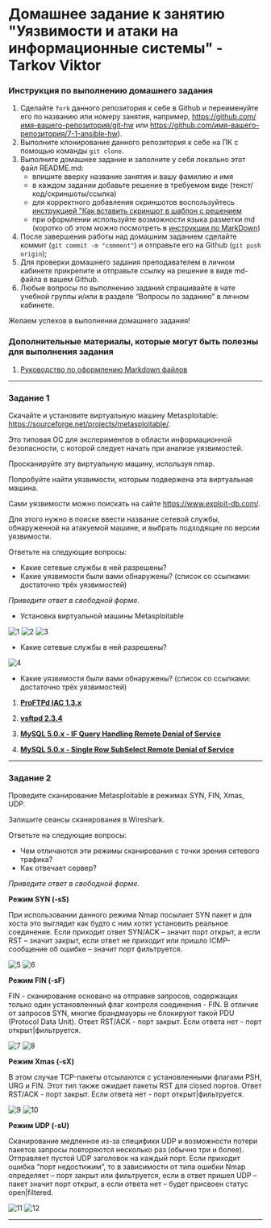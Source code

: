 # Домашнее задание к занятию "Уязвимости и атаки на информационные системы" - Tarkov Viktor


### Инструкция по выполнению домашнего задания

   1. Сделайте `fork` данного репозитория к себе в Github и переименуйте его по названию или номеру занятия, например, https://github.com/имя-вашего-репозитория/git-hw или  https://github.com/имя-вашего-репозитория/7-1-ansible-hw).
   2. Выполните клонирование данного репозитория к себе на ПК с помощью команды `git clone`.
   3. Выполните домашнее задание и заполните у себя локально этот файл README.md:
      - впишите вверху название занятия и вашу фамилию и имя
      - в каждом задании добавьте решение в требуемом виде (текст/код/скриншоты/ссылка)
      - для корректного добавления скриншотов воспользуйтесь [инструкцией "Как вставить скриншот в шаблон с решением](https://github.com/netology-code/sys-pattern-homework/blob/main/screen-instruction.md)
      - при оформлении используйте возможности языка разметки md (коротко об этом можно посмотреть в [инструкции  по MarkDown](https://github.com/netology-code/sys-pattern-homework/blob/main/md-instruction.md))
   4. После завершения работы над домашним заданием сделайте коммит (`git commit -m "comment"`) и отправьте его на Github (`git push origin`);
   5. Для проверки домашнего задания преподавателем в личном кабинете прикрепите и отправьте ссылку на решение в виде md-файла в вашем Github.
   6. Любые вопросы по выполнению заданий спрашивайте в чате учебной группы и/или в разделе “Вопросы по заданию” в личном кабинете.
   
Желаем успехов в выполнении домашнего задания!
   
### Дополнительные материалы, которые могут быть полезны для выполнения задания

1. [Руководство по оформлению Markdown файлов](https://gist.github.com/Jekins/2bf2d0638163f1294637#Code)

---

### Задание 1

Скачайте и установите виртуальную машину Metasploitable: https://sourceforge.net/projects/metasploitable/.

Это типовая ОС для экспериментов в области информационной безопасности, с которой следует начать при анализе уязвимостей.

Просканируйте эту виртуальную машину, используя nmap.

Попробуйте найти уязвимости, которым подвержена эта виртуальная машина.

Сами уязвимости можно поискать на сайте https://www.exploit-db.com/.

Для этого нужно в поиске ввести название сетевой службы, обнаруженной на атакуемой машине, и выбрать подходящие по версии уязвимости.

Ответьте на следующие вопросы:

   - Какие сетевые службы в ней разрешены?
   - Какие уязвимости были вами обнаружены? (список со ссылками: достаточно трёх уязвимостей)

*Приведите ответ в свободной форме.*

   - Установка виртуальной машины Metasploitable

![1](img/1.png)
![2](img/2.png)
![3](img/3.png)

   - Какие сетевые службы в ней разрешены?

![4](img/4.png)

   - Какие уязвимости были вами обнаружены? (список со ссылками: достаточно трёх уязвимостей)

1. **[ProFTPd IAC 1.3.x](https://www.exploit-db.com/exploits/15449)**

2. **[vsftpd 2.3.4](https://www.exploit-db.com/exploits/49757)**

3. **[MySQL 5.0.x - IF Query Handling Remote Denial of Service](https://www.exploit-db.com/exploits/30020)**

4. **[MySQL 5.0.x - Single Row SubSelect Remote Denial of Service](https://www.exploit-db.com/exploits/29724)**

---

### Задание 2

Проведите сканирование Metasploitable в режимах SYN, FIN, Xmas, UDP.

Запишите сеансы сканирования в Wireshark.

Ответьте на следующие вопросы:

   - Чем отличаются эти режимы сканирования с точки зрения сетевого трафика?
   - Как отвечает сервер?

*Приведите ответ в свободной форме.*

**Режим SYN (-sS)**

При использовании данного режима Nmap посылает SYN пакет и для хоста это выглядит как будто с ним хотят установить реальное соединение. Если приходит ответ SYN/ACK – значит порт открыт, а если RST – значит закрыт, если ответ не приходит или пришло ICMP-сообщение об ошибке – значит порт фильтруется.

![5](img/5.png)
![6](img/6.png)

**Режим FIN (-sF)**

FIN - сканирование основано на отправке запросов, содержащих только один установленный флаг контроля соединения - FIN. В отличие от запросов SYN, многие брандмауэры не блокируют такой PDU (Protocol Data Unit). Ответ RST/ACK - порт закрыт. Если ответа нет - порт открыт|фильтруется. 

![7](img/7.png)
![8](img/8.png)

**Режим Xmas (-sX)**

В этом случае TCP-пакеты отсылаются с установленными флагами PSH, URG и FIN. Этот тип также ожидает пакеты RST для closed портов. Ответ RST/ACK - порт закрыт. Если ответа нет - порт открыт|фильтруется. 

![9](img/9.png)
![10](img/10.png)

**Режим UDP (-sU)**

Сканирование медленное из-за специфики UDP и возможности потери пакетов запросы повторяются несколько раз (обычно три и более). Отправляет пустой UDP заголовок на каждый порт. Если приходит ошибка “порт недостижим”, то в зависимости от типа ошибки Nmap определяет – порт закрыт или фильтруется, если в ответ пришел UDP – пакет значит порт открыт, а если ответа нет – будет присвоен статус open|filtered. 

![11](img/11.png)
![12](img/12.png)

---


